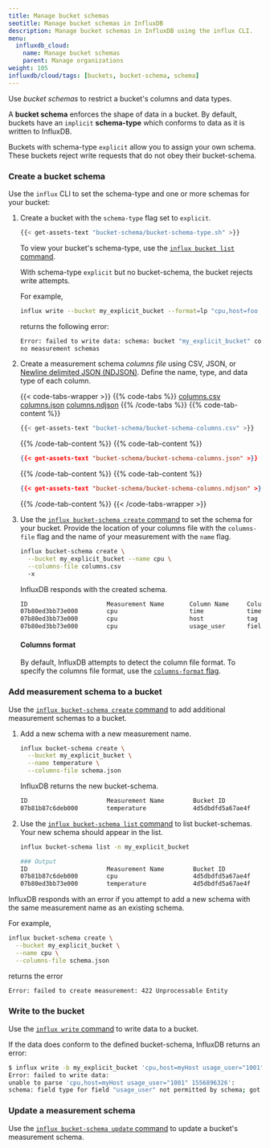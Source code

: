 ```yaml
---
title: Manage bucket schemas
seotitle: Manage bucket schemas in InfluxDB
description: Manage bucket schemas in InfluxDB using the influx CLI.
menu:
  influxdb_cloud:
    name: Manage bucket schemas
    parent: Manage organizations
weight: 105
influxdb/cloud/tags: [buckets, bucket-schema, schema]
---
```


Use *bucket schemas* to restrict a bucket's columns and data types.

A **bucket schema** enforces the shape of data in a bucket.
By default, buckets have an `implicit` **schema-type**  which conforms
to data as it is written to InfluxDB.

Buckets with schema-type `explicit` allow you to assign your own schema.
These buckets reject write requests that do not obey their bucket-schema.

### Create a bucket schema
Use the `influx` CLI to set the schema-type and one or more schemas for your bucket:

1. Create a bucket with the `schema-type` flag set to `explicit`.

   ```sh
   {{< get-assets-text "bucket-schema/bucket-schema-type.sh" >}}
   ```

   To view your bucket's schema-type, use the [`influx bucket list` command](/influxdb/cloud/reference/cli/influx/bucket-schema/list).

   With schema-type `explicit` but no bucket-schema, the
   bucket rejects write attempts.

   For example,
   ```sh
   influx write --bucket my_explicit_bucket --format=lp "cpu,host=foo usage_user=0.5"
   ```

   returns the following error:

   ```sh
   Error: failed to write data: schema: bucket "my_explicit_bucket" contains
   no measurement schemas
   ```

2. Create a measurement schema *columns file* using CSV, JSON, or [Newline delimited JSON (NDJSON)](http://ndjson.org/).
   Define the name, type, and data type of each column.

   {{< code-tabs-wrapper >}}
   {{% code-tabs %}}
   [columns.csv](#)
   [columns.json](#)
   [columns.ndjson](#)
   {{% /code-tabs %}}
   {{% code-tab-content %}}
   ```sh
   {{< get-assets-text "bucket-schema/bucket-schema-columns.csv" >}}
   ```
   {{% /code-tab-content %}}
   {{% code-tab-content %}}
   ```json
   {{< get-assets-text "bucket-schema/bucket-schema-columns.json" >}}
   ```
   {{% /code-tab-content %}}
   {{% code-tab-content %}}
   ```json
   {{< get-assets-text "bucket-schema/bucket-schema-columns.ndjson" >}}
   ```
   {{% /code-tab-content %}}
   {{< /code-tabs-wrapper >}}

3. Use the [`influx bucket-schema create` command](/influxdb/cloud/reference/cli/influx/bucket-schema/create) to set the schema for your bucket.
   Provide the location of your columns file with the `columns-file` flag and the
   name of your measurement with the `name` flag.

   ```sh
   influx bucket-schema create \
     --bucket my_explicit_bucket --name cpu \
     --columns-file columns.csv
     -x
   ```

   InfluxDB responds with the created schema.

   ```sh
   ID                      Measurement Name       Column Name     Column Type   Column Data Type    Bucket ID
   07b80ed3bb73e000        cpu                    time            timestamp     4d5dbdfd5a67ae4f
   07b80ed3bb73e000        cpu                    host            tag           4d5dbdfd5a67ae4f
   07b80ed3bb73e000        cpu                    usage_user      field         float               4d5dbdfd5a67ae4f
   ```

   #### Columns format

    By default, InfluxDB attempts to detect the column file format.
    To specify the columns file format, use the [`columns-format` flag](/influxdb/cloud/reference/cli/influx/bucket-schema/create).  

### Add measurement schema to a bucket
Use the [`influx bucket-schema create` command](/influxdb/cloud/reference/cli/influx/bucket-schema/create) to add additional measurement
schemas to a bucket.

1. Add a new schema with a new measurement name.

    ```sh
    influx bucket-schema create \
      --bucket my_explicit_bucket \
      --name temperature \
      --columns-file schema.json
    ```

    InfluxDB returns the new bucket-schema.

    ```sh
    ID                      Measurement Name        Bucket ID
    07b81b87c6deb000        temperature             4d5dbdfd5a67ae4f
    ```

2. Use the [`influx bucket-schema list` command](/influxdb/cloud/reference/cli/influx/bucket-schema/list) to list bucket-schemas. Your new schema should appear in the list.

    ```sh
    influx bucket-schema list -n my_explicit_bucket
    ```

    ```sh
    ### Output
    ID                      Measurement Name        Bucket ID
    07b81b87c6deb000        cpu                     4d5dbdfd5a67ae4f
    07b80ed3bb73e000        temperature             4d5dbdfd5a67ae4f
    ```

InfluxDB responds with an error if you attempt to add a new schema with the
same measurement name as an existing schema.

For example,
```sh
influx bucket-schema create \
  --bucket my_explicit_bucket \
  --name cpu \
  --columns-file schema.json
```

returns the error
```sh
Error: failed to create measurement: 422 Unprocessable Entity
```

### Write to the bucket

Use the [`influx write` command](/influxdb/cloud/reference/cli/influx/write)
to write data to a bucket.

If the data does conform to the defined bucket-schema, InfluxDB returns an error:

```sh
$ influx write -b my_explicit_bucket 'cpu,host=myHost usage_user="1001" 1556896326'
Error: failed to write data:
unable to parse 'cpu,host=myHost usage_user="1001" 1556896326':
schema: field type for field "usage_user" not permitted by schema; got String but expected Float
```

### Update a measurement schema

Use the [`influx bucket-schema update` command](/influxdb/cloud/reference/cli/influx/bucket-schema/update) to update a bucket's measurement schema.
